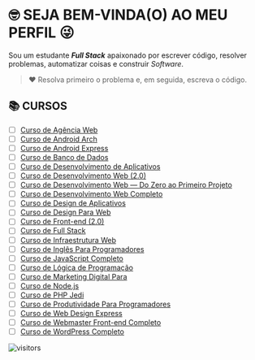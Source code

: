 <!-- TÍTULO PRINCIPAL -->
# :nerd_face: **SEJA BEM-VINDA(O) AO MEU PERFIL** :stuck_out_tongue_winking_eye:
<!-- DESCRIÇÃO -->
Sou um estudante __*Full Stack*__ apaixonado por escrever código, resolver problemas, automatizar coisas e construir _Software_.
<!-- CITAÇÕES -->
> :heart: Resolva primeiro o problema e, em seguida, escreva o código.
<!-- CONTATOS -->
<!-- CURSOS -->
## :books: **CURSOS**
- [ ] [Curso de Agência Web](https://github.com/Devsgeeknerd/curso-de-agencia-web "Ir Para o Curso")
- [ ] [Curso de Android Arch](https://github.com/Devsgeeknerd/curso-de-android-arch "Ir Para o Curso")
- [ ] [Curso de Android Express](https://github.com/Devsgeeknerd/curso-de-android-express "Ir Para o Curso")
- [ ] [Curso de Banco de Dados]()
- [ ] [Curso de Desenvolvimento de Aplicativos]()
- [ ] [Curso de Desenvolvimento Web (2.0)]()
- [ ] [Curso de Desenvolvimento Web — Do Zero ao Primeiro Projeto]()
- [ ] [Curso de Desenvolvimento Web Completo]()
- [ ] [Curso de Design de Aplicativos]()
- [ ] [Curso de Design Para Web]()
- [ ] [Curso de Front-end (2.0)]()
- [ ] [Curso de Full Stack]()
- [ ] [Curso de Infraestrutura Web]()
- [ ] [Curso de Inglês Para Programadores]()
- [ ] [Curso de JavaScript Completo]()
- [ ] [Curso de Lógica de Programação]()
- [ ] [Curso de Marketing Digital Para]()
- [ ] [Curso de Node.js]()
- [ ] [Curso de PHP Jedi]()
- [ ] [Curso de Produtividade Para Programadores]()
- [ ] [Curso de Web Design Express]()
- [ ] [Curso de Webmaster Front-end Completo]()
- [ ] [Curso de WordPress Completo]()
<!-- PROJETOS DOS CURSOS -->
<!-- LINGUAGENS DE PROGRAMAÇÃO -->
<!-- FRAMEWORKS -->
<!-- BIBLIOTECAS -->
<!-- FERRAMENTAS -->
<!-- ESTATÍSTICAS DO GIHUB -->
<!-- RANK DAS LINGUAGENS -->
<!-- CONTADOR DE VISITAS -->
![visitors](https://visitor-badge.glitch.me/badge?page_id=Devsgeeknerd.Devsgeeknerd "Total de Visitas")
